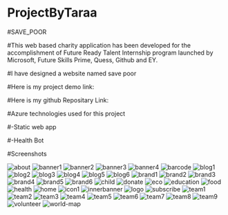 # ProjectByTaraa

#SAVE_POOR

#This web based charity application has been developed for the accomplishment of Future Ready Talent Internship program launched by Microsoft, Future Skills Prime, Quess, Github and EY.

#I have designed a website named save poor

#Here is my project demo link:

#Here is my github Repositary Link:

#Azure technologies used for this project

#-Static web app

#-Health Bot

#Screenshots

![about](https://user-images.githubusercontent.com/113702287/204778168-42f5388b-8309-4f4d-9db8-e03e415d7cb3.jpg)
![banner1](https://user-images.githubusercontent.com/113702287/204778188-864a6d72-f451-48fd-86ba-01bea3cf4193.jpg)
![banner2](https://user-images.githubusercontent.com/113702287/204778208-3b3c2df1-b3b0-41fb-bc74-c0142c334033.jpg)
![banner3](https://user-images.githubusercontent.com/113702287/204778234-9714f6da-17e4-4ab2-85ca-7c3e856af98a.jpg)
![banner4](https://user-images.githubusercontent.com/113702287/204778277-71be48e0-80c7-4431-9c1b-2fd0ee814f19.jpg)
![barcode](https://user-images.githubusercontent.com/113702287/204778306-5a1f3e61-1a25-4c15-88da-f0bf49778b15.png)
![blog1](https://user-images.githubusercontent.com/113702287/204778312-6d04e2fe-9ba1-4e91-a5f2-56d505b8da3f.jpg)
![blog2](https://user-images.githubusercontent.com/113702287/204778321-f4a2ec2f-ded6-436d-888b-124f948949e5.jpg)
![blog3](https://user-images.githubusercontent.com/113702287/204778354-99e826c9-bd20-4b40-a8a4-3bda978cb753.jpg)
![blog4](https://user-images.githubusercontent.com/113702287/204778369-74a8ac8f-cb72-402a-9f66-a3bc9d78cf3c.jpg)
![blog5](https://user-images.githubusercontent.com/113702287/204778386-f3bef5ce-a375-410c-82d8-65377a4c4894.jpg)
![blog6](https://user-images.githubusercontent.com/113702287/204778406-9fefce4f-19dd-4b91-b227-a668c087b4f3.jpg)
![brand1](https://user-images.githubusercontent.com/113702287/204778418-24a2f3ad-e3e6-4819-96e8-96d2801ea2ab.png)
![brand2](https://user-images.githubusercontent.com/113702287/204778423-2963e68b-1932-41f8-9258-634fe822d963.png)
![brand3](https://user-images.githubusercontent.com/113702287/204778430-3b80c30c-41de-4d91-bf9f-6499fc302a6d.png)
![brand4](https://user-images.githubusercontent.com/113702287/204778443-6f2bb281-041c-4ae2-9763-c6f60ebb6a84.png)
![brand5](https://user-images.githubusercontent.com/113702287/204778450-fa8cb03a-3352-480e-a9a7-befb20eabd8c.png)
![brand6](https://user-images.githubusercontent.com/113702287/204778457-871cfc9d-852d-4a15-ac3e-83c9497b5b2f.png)
![child](https://user-images.githubusercontent.com/113702287/204778458-09fafa1b-6493-4bb1-9610-82ab67553347.png)
![donate](https://user-images.githubusercontent.com/113702287/204778464-2eaa053c-fd04-44a8-8bf1-c7800b424cad.png)
![eco](https://user-images.githubusercontent.com/113702287/204778468-92a63b16-5027-4b29-9cdc-3cbfa3899011.png)
![education](https://user-images.githubusercontent.com/113702287/204778478-080d139b-c85c-4ead-9245-f0f300fe8ed0.png)
![food](https://user-images.githubusercontent.com/113702287/204778491-45b0e5e0-dea9-4df0-8c09-f9e42314fbf0.png)
![health](https://user-images.githubusercontent.com/113702287/204778499-55970e77-aea4-4b44-98d0-94cbd3249750.png)
![home](https://user-images.githubusercontent.com/113702287/204778506-6f3bc9f0-fe76-4535-b3c2-82f992cd7835.png)
![icon1](https://user-images.githubusercontent.com/113702287/204778520-8ab32853-6445-4116-98e4-11c68ab1698d.png)
![innerbanner](https://user-images.githubusercontent.com/113702287/204778530-a62eb863-c46a-404d-ae43-abe98b9583d7.jpg)
![logo](https://user-images.githubusercontent.com/113702287/204778586-6b80ebc9-20a5-4dbc-a88d-d53965b9bba1.png)
![subscribe](https://user-images.githubusercontent.com/113702287/204778602-4c942fa8-4ecc-4e0b-91bd-4cecacc7644f.png)
![team1](https://user-images.githubusercontent.com/113702287/204778647-b7552d23-1a6d-40b2-81ef-c1ab5f51c81b.jpg)
![team2](https://user-images.githubusercontent.com/113702287/204778676-23f7b0d1-d100-486a-8719-3c04aac81bd8.jpg)
![team3](https://user-images.githubusercontent.com/113702287/204778688-6563943d-d672-4972-b977-91de730592a1.jpg)
![team4](https://user-images.githubusercontent.com/113702287/204778696-27a49dd7-3d84-49a3-8617-71b18d84f68e.jpg)
![team5](https://user-images.githubusercontent.com/113702287/204778708-7fbc929c-fc58-45c6-80ee-790e0de89383.jpg)
![team6](https://user-images.githubusercontent.com/113702287/204778713-607d8e4f-8fff-4fd4-a898-6cbcec7bfa3a.jpg)
![team7](https://user-images.githubusercontent.com/113702287/204778725-76497e60-89ca-41ee-86e7-41f1f752c082.jpg)
![team8](https://user-images.githubusercontent.com/113702287/204778734-f517d79e-18d0-4d3f-b788-626c8b683071.jpg)
![team9](https://user-images.githubusercontent.com/113702287/204778744-091cf8e5-6ebe-464e-a51c-dab134ba659a.jpg)
![volunteer](https://user-images.githubusercontent.com/113702287/204778750-665f64dc-060c-409b-8dc3-dac87c27d1b5.png)
![world-map](https://user-images.githubusercontent.com/113702287/204778758-838b15a9-eec1-4f9d-ac6a-8d686c2a1766.png)
